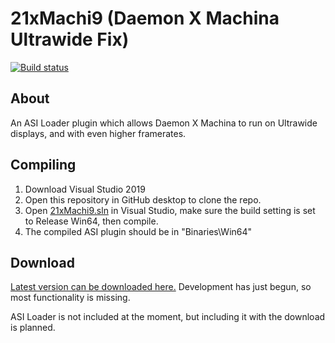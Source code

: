 # 21xMachi9 (Daemon X Machina Ultrawide Fix)
[![Build status](https://ci.appveyor.com/api/projects/status/4337wbguqe28173v/branch/master?svg=true)](https://ci.appveyor.com/project/BesuBaru/21xMachi9/branch/master)

## About
An ASI Loader plugin which allows Daemon X Machina to run on Ultrawide displays, and with even higher framerates.

## Compiling
1. Download Visual Studio 2019
2. Open this repository in GitHub desktop to clone the repo.
3. Open [21xMachi9.sln](21xMachi9.sln) in Visual Studio, make sure the build setting is set to Release Win64, then compile. 
4. The compiled ASI plugin should be in "Binaries\Win64"

## Download
[Latest version can be downloaded here.](https://ci.appveyor.com/api/buildjobs/6cac65g6m3f20yiw/artifacts/Binaries%2F21xMachi9_Win64_Build-Release.zip
)
Development has just begun, so most functionality is missing.

ASI Loader is not included at the moment, but including it with the download is planned.
